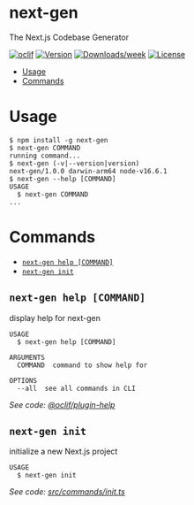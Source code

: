 next-gen
========

The Next.js Codebase Generator

[![oclif](https://img.shields.io/badge/cli-oclif-brightgreen.svg)](https://oclif.io)
[![Version](https://img.shields.io/npm/v/next-gen.svg)](https://npmjs.org/package/next-gen)
[![Downloads/week](https://img.shields.io/npm/dw/next-gen.svg)](https://npmjs.org/package/next-gen)
[![License](https://img.shields.io/npm/l/next-gen.svg)](https://github.com/biowaffeln/next-gen/blob/master/package.json)

<!-- toc -->
* [Usage](#usage)
* [Commands](#commands)
<!-- tocstop -->
# Usage
<!-- usage -->
```sh-session
$ npm install -g next-gen
$ next-gen COMMAND
running command...
$ next-gen (-v|--version|version)
next-gen/1.0.0 darwin-arm64 node-v16.6.1
$ next-gen --help [COMMAND]
USAGE
  $ next-gen COMMAND
...
```
<!-- usagestop -->
# Commands
<!-- commands -->
* [`next-gen help [COMMAND]`](#next-gen-help-command)
* [`next-gen init`](#next-gen-init)

## `next-gen help [COMMAND]`

display help for next-gen

```
USAGE
  $ next-gen help [COMMAND]

ARGUMENTS
  COMMAND  command to show help for

OPTIONS
  --all  see all commands in CLI
```

_See code: [@oclif/plugin-help](https://github.com/oclif/plugin-help/blob/v3.2.3/src/commands/help.ts)_

## `next-gen init`

initialize a new Next.js project

```
USAGE
  $ next-gen init
```

_See code: [src/commands/init.ts](https://github.com/biowaffeln/next-gen/blob/v1.0.0/src/commands/init.ts)_
<!-- commandsstop -->
